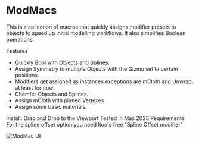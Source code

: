 # ModMacs
This is a collection of macros that quickly assigns modifier presets to objects to speed up initial modelling workflows. It also simplifies Boolean operations.

Features
- Quickly Bool with Objects and Splines.
- Assign Symmetry to multiple Objects with the Gizmo set to certain positions.
- Modifiers get assigned as instances exceptions are mCloth and Unwrap, at least for now.
- Chamfer Objects and Splines.
- Assign mCloth with pinned Vertexes.
- Assign some basic materials.


Install: Drag and Drop to the Viewport
Tested in Max 2023
Requirements:  For the spline offset option you need Itoo's free "Spline Offset modifier"



![ModMac UI](https://user-images.githubusercontent.com/24575719/187529836-44815445-d06a-4b92-89fc-35987286499a.jpg)
